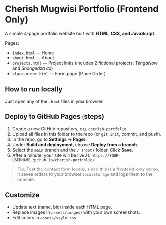 # Cherish Mugwisi Portfolio (Frontend Only)

A simple 4-page portfolio website built with **HTML, CSS, and JavaScript**.

Pages:
- `index.html` — Home
- `about.html` — About
- `projects.html` — Project links (includes 2 fictional projects: *TengaNow* and *Shongedza ltd*)
- `place-order.html` — Form page (Place Order)

## How to run locally
Just open any of the `.html` files in your browser.

## Deploy to GitHub Pages (steps)
1. Create a new GitHub repository, e.g. `cherish-portfolio`.
2. Upload all files in this folder to the repo (or `git init`, commit, and push).
3. In the repo, go to **Settings → Pages**.
4. Under **Build and deployment**, choose **Deploy from a branch**.
5. Select the `main` branch and the `/ (root)` folder. Click **Save**.
6. After a minute, your site will be live at:
   `https://YOUR-USERNAME.github.io/cherish-portfolio/`

> Tip: Test the contact form locally; since this is a frontend-only demo, it saves orders to your browser `localStorage` and logs them to the console.

## Customize
- Update text (name, bio) inside each HTML page.
- Replace images in `assets/images/` with your own screenshots.
- Edit colors in `assets/style.css`.